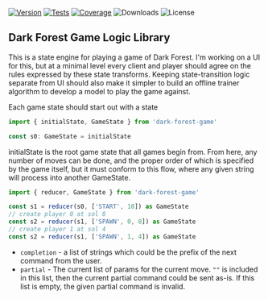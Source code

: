 [![Version](https://img.shields.io/npm/v/dark-forest-game.svg)](https://www.npmjs.com/package/dark-forest-game)
[![Tests](https://github.com/philihp/dark-forest/actions/workflows/game.yml/badge.svg)](https://github.com/philihp/dark-forest/actions/workflows/game.yml)
[![Coverage](https://coveralls.io/repos/github/philihp/dark-forest/badge.svg?branch=main)](https://coveralls.io/github/philihp/dark-forest?branch=main)
![Downloads](https://img.shields.io/npm/dt/dark-forest-game)
![License](https://img.shields.io/npm/l/dark-forest-game)

## Dark Forest Game Logic Library

This is a state engine for playing a game of Dark Forest. I'm working on a UI for this, but
at a minimal level every client and player should agree on the rules expressed by these state transforms. Keeping state-transition
logic separate from UI should also make it simpler to build an offline trainer algorithm to develop a model to play the game against.

Each game state should start out with a state

```js
import { initialState, GameState } from 'dark-forest-game'

const s0: GameState = initialState
```

initialState is the root game state that all games begin from. From here, any number of moves can be done, and the proper order of which is specified by the game itself, but it must conform to this flow, where
any given string will process into another GameState.

```js
import { reducer, GameState } from 'dark-forest-game'

const s1 = reducer(s0, ['START', 10]) as GameState
// create player 0 at sol 8
const s2 = reducer(s1, ['SPAWN', 0, 8]) as GameState
// create player 1 at sol 4
const s2 = reducer(s1, ['SPAWN', 1, 4]) as GameState

```

- `completion` - a list of strings which could be the prefix of the next command from the user.
- `partial` - The current list of params for the current move. `""` is included in this list, then the current partial command could be sent as-is. If this list is empty, the given partial command is invalid.
